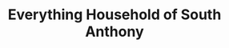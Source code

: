 ---
title: "Everything Household of South Anthony"
url: /fort-wayne/everything-household-of-south-anthony/
shop: Kleidung
---